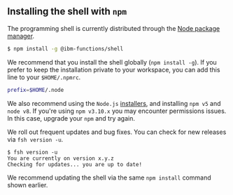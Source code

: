 ## Installing the shell with `npm`

The programming shell is currently distributed through the [Node
package manager](https://www.npmjs.com/package/@ibm-functions/shell).

```bash
$ npm install -g @ibm-functions/shell
```

We recommend that you install the shell globally (`npm install
-g`). If you prefer to keep the installation private to your
workspace, you can add this line to your `$HOME/.npmrc`.

```bash
prefix=$HOME/.node
```

We also recommend using the `Node.js`
[installers](https://nodejs.org/en/), and installing `npm v5` and
`node v8`. If you're using `npm v3.10.x` you may encounter permissions
issues. In this case, upgrade your `npm` and try again.

We roll out frequent updates and bug fixes. You can check for new
releases via `fsh version -u`.

```
$ fsh version -u
You are currently on version x.y.z
Checking for updates... you are up to date!
```

We recommend updating the shell via the same `npm install` command
shown earlier.

